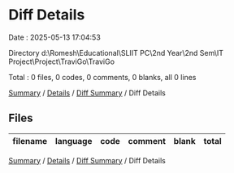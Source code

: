 # Diff Details

Date : 2025-05-13 17:04:53

Directory d:\\Romesh\\Educational\\SLIIT PC\\2nd Year\\2nd Sem\\IT Project\\Project\\TraviGo\\TraviGo

Total : 0 files,  0 codes, 0 comments, 0 blanks, all 0 lines

[Summary](results.md) / [Details](details.md) / [Diff Summary](diff.md) / Diff Details

## Files
| filename | language | code | comment | blank | total |
| :--- | :--- | ---: | ---: | ---: | ---: |

[Summary](results.md) / [Details](details.md) / [Diff Summary](diff.md) / Diff Details